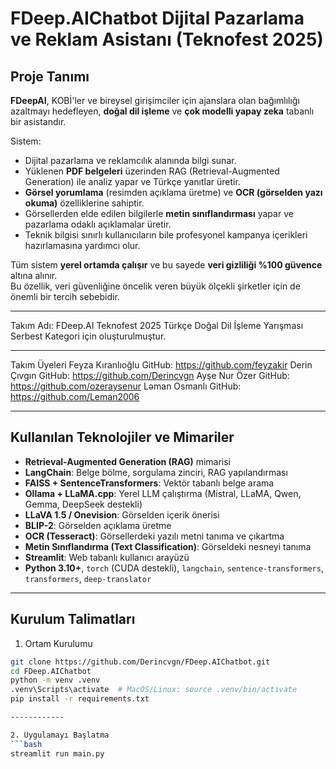 # FDeep.AIChatbot Dijital Pazarlama ve Reklam Asistanı (Teknofest 2025)

## Proje Tanımı

**FDeepAI**, KOBİ'ler ve bireysel girişimciler için ajanslara olan bağımlılığı azaltmayı hedefleyen, **doğal dil işleme** ve **çok modelli yapay zeka** tabanlı bir asistandır.  

Sistem:  
- Dijital pazarlama ve reklamcılık alanında bilgi sunar.  
- Yüklenen **PDF belgeleri** üzerinden RAG (Retrieval-Augmented Generation) ile analiz yapar ve Türkçe yanıtlar üretir.  
- **Görsel yorumlama** (resimden açıklama üretme) ve **OCR (görselden yazı okuma)** özelliklerine sahiptir.  
- Görsellerden elde edilen bilgilerle **metin sınıflandırması** yapar ve pazarlama odaklı açıklamalar üretir.  
- Teknik bilgisi sınırlı kullanıcıların bile profesyonel kampanya içerikleri hazırlamasına yardımcı olur.  

Tüm sistem **yerel ortamda çalışır** ve bu sayede **veri gizliliği %100 güvence** altına alınır.  
Bu özellik, veri güvenliğine öncelik veren büyük ölçekli şirketler için de önemli bir tercih sebebidir.

---

Takım Adı: FDeep.AI
Teknofest 2025 Türkçe Doğal Dil İşleme Yarışması Serbest Kategori için oluşturulmuştur.

---

Takım Üyeleri
Feyza Kıranlıoğlu GitHub: https://github.com/feyzakir
Derin Çıvgın GitHub: https://github.com/Derincvgn
Ayşe Nur Özer GitHub: https://github.com/ozeraysenur
Ləman Osmanlı GitHub: https://github.com/Leman2006

---

## Kullanılan Teknolojiler ve Mimariler  

- **Retrieval-Augmented Generation (RAG)** mimarisi  
- **LangChain**: Belge bölme, sorgulama zinciri, RAG yapılandırması  
- **FAISS + SentenceTransformers**: Vektör tabanlı belge arama  
- **Ollama + LLaMA.cpp**: Yerel LLM çalıştırma (Mistral, LLaMA, Qwen, Gemma, DeepSeek destekli)  
- **LLaVA 1.5 / Onevision**: Görselden içerik önerisi
- **BLIP-2**: Görselden açıklama üretme  
- **OCR (Tesseract)**: Görsellerdeki yazılı metni tanıma ve çıkartma  
- **Metin Sınıflandırma (Text Classification)**: Görseldeki nesneyi tanıma
- **Streamlit**: Web tabanlı kullanıcı arayüzü  
- **Python 3.10+**, `torch` (CUDA destekli), `langchain`, `sentence-transformers`, `transformers`, `deep-translator`  

---

## Kurulum Talimatları

1. Ortam Kurulumu

```bash
git clone https://github.com/Derincvgn/FDeep.AIChatbot.git
cd FDeep.AIChatbot
python -m venv .venv
.venv\Scripts\activate  # MacOS/Linux: source .venv/bin/activate
pip install -r requirements.txt

------------

2. Uygulamayı Başlatma
```bash
streamlit run main.py
